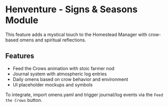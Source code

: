 # Henventure - Signs & Seasons Module

This feature adds a mystical touch to the Homestead Manager with crow-based omens and spiritual reflections.

## Features
- Feed the Crows animation with stoic farmer nod
- Journal system with atmospheric log entries
- Daily omens based on crow behavior and environment
- UI placeholder mockups and symbols

To integrate, import omens.yaml and trigger journal/log events via the `Feed the Crows` button.
